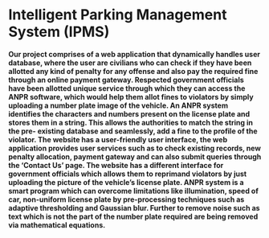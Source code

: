 # Intelligent Parking Management System (IPMS)

**Our project comprises of a web application that dynamically handles user database, where the user are civilians who can check if they have been allotted any kind of penalty for any offense and also pay the required fine through an online payment gateway. Respected government officials have been allotted unique service through which they can access the ANPR software, which would help them allot fines to violators by simply uploading a number plate image of the vehicle. An ANPR system identifies the characters and numbers present on the license plate and stores them in a string. This allows the authorities to match the string in the pre- existing database and seamlessly, add a fine to the profile of the violator.
The website has a user-friendly user interface, the web application provides user services such as to check existing records, new penalty allocation, payment gateway and can also submit queries through the ‘Contact Us’ page.
The website has a different interface for government officials which allows them to reprimand violators by just uploading the picture of the vehicle’s license plate.
ANPR system is a smart program which can overcome limitations like illumination, speed of car, non-uniform license plate by pre-processing techniques such as adaptive thresholding and Gaussian blur. Further to remove noise such as text which is not the part of the number plate required are being removed via mathematical equations.**
